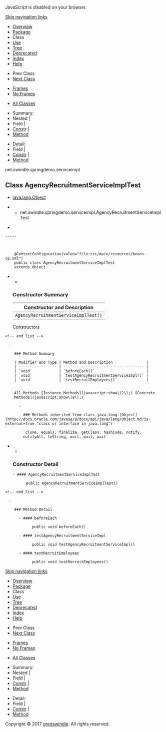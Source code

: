 JavaScript is disabled on your browser.

[Skip navigation
    links](#skip.navbar.top "Skip navigation links")

  - [Overview](../../../../overview-summary.md)
  - [Package](package-summary.md)
  - Class
  - [Use](class-use/AgencyRecruitmentServiceImplTest.md)
  - [Tree](package-tree.md)
  - [Deprecated](../../../../deprecated-list.md)
  - [Index](../../../../index-all.md)
  - [Help](../../../../help-doc.md)

<!-- end list -->

  - Prev Class
  - [Next Class](../../../../net/swindle/springdemo/serviceimpl/CloudServiceImplTest.md "class in net.swindle.springdemo.serviceimpl")

<!-- end list -->

  - [Frames](../../../../index.md?net/swindle/springdemo/serviceimpl/AgencyRecruitmentServiceImplTest.md)
  - [No Frames](AgencyRecruitmentServiceImplTest.md)

<!-- end list -->

  - [All Classes](../../../../allclasses-noframe.md)

<!-- end list -->

  - Summary: 
  - Nested | 
  - Field | 
  - [Constr](#constructor.summary) | 
  - [Method](#method.summary)

<!-- end list -->

  - Detail: 
  - Field | 
  - [Constr](#constructor.detail) | 
  - [Method](#method.detail)

net.swindle.springdemo.serviceimpl

## Class AgencyRecruitmentServiceImplTest

  - [java.lang.Object](http://docs.oracle.com/javase/8/docs/api/java/lang/Object.md?is-external=true "class or interface in java.lang")

  -   - net.swindle.springdemo.serviceimpl.AgencyRecruitmentServiceImplTest

<!-- end list -->

  - 
    
    -----
    
      
    
        @ContextConfiguration(value="file:src/main/resources/beans-cp.xml")
        public class AgencyRecruitmentServiceImplTest
        extends Object

<!-- end list -->

  -   - 
        
        ### Constructor Summary
        
        | Constructor and Description          |
        | ------------------------------------ |
        | `AgencyRecruitmentServiceImplTest()` |
        

        Constructors 
    
    <!-- end list -->
    
      - 
        
        ### Method Summary
        
        | Modifier and Type | Method and Description               |
        | ----------------- | ------------------------------------ |
        | `void`            | `beforeEach()`                       |
        | `void`            | `testAgencyRecruitmentServiceImpl()` |
        | `void`            | `testRecruitEmployees()`             |
        

        All Methods [Instance Methods](javascript:show\(2\);) [Concrete
        Methods](javascript:show\(8\);) 
        
          - 
            
            ### Methods inherited from class java.lang.[Object](http://docs.oracle.com/javase/8/docs/api/java/lang/Object.md?is-external=true "class or interface in java.lang")
            
            `clone, equals, finalize, getClass, hashCode, notify,
            notifyAll, toString, wait, wait, wait`

<!-- end list -->

  -   - 
        
        ### Constructor Detail
        
          - #### AgencyRecruitmentServiceImplTest
            
                public AgencyRecruitmentServiceImplTest()
    
    <!-- end list -->
    
      - 
        
        ### Method Detail
        
          - #### beforeEach
            
                public void beforeEach()
        
          - #### testAgencyRecruitmentServiceImpl
            
                public void testAgencyRecruitmentServiceImpl()
        
          - #### testRecruitEmployees
            
                public void testRecruitEmployees()

[Skip navigation
    links](#skip.navbar.bottom "Skip navigation links")

  - [Overview](../../../../overview-summary.md)
  - [Package](package-summary.md)
  - Class
  - [Use](class-use/AgencyRecruitmentServiceImplTest.md)
  - [Tree](package-tree.md)
  - [Deprecated](../../../../deprecated-list.md)
  - [Index](../../../../index-all.md)
  - [Help](../../../../help-doc.md)

<!-- end list -->

  - Prev Class
  - [Next Class](../../../../net/swindle/springdemo/serviceimpl/CloudServiceImplTest.md "class in net.swindle.springdemo.serviceimpl")

<!-- end list -->

  - [Frames](../../../../index.md?net/swindle/springdemo/serviceimpl/AgencyRecruitmentServiceImplTest.md)
  - [No Frames](AgencyRecruitmentServiceImplTest.md)

<!-- end list -->

  - [All Classes](../../../../allclasses-noframe.md)

<!-- end list -->

  - Summary: 
  - Nested | 
  - Field | 
  - [Constr](#constructor.summary) | 
  - [Method](#method.summary)

<!-- end list -->

  - Detail: 
  - Field | 
  - [Constr](#constructor.detail) | 
  - [Method](#method.detail)

Copyright © 2017 [gregswindle](https://github.com/gregswindle). All
rights reserved.
